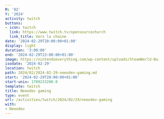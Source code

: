 ```yaml
---
M: '02'
Y: '2024'
activity: twitch
buttons:
- icon: twitch
  link: https://www.twitch.tv/opensourcechurch
  link_title: Vers la chaine
date: '2024-02-29T20:00:00+01:00'
display: light
duration: '3:00:00'
end: '2024-02-29T23:00:00+01:00'
image: https://nintendoeverything.com/wp-content/uploads/SteamWorld-Build.jpg
isodate: '2024-02-29'
location: twitch
path: 2024/02/2024-02-29-neeodev-gaming.md
start: '2024-02-29T20:00:00+01:00'
start-unix: 1709233200.0
template: twitch
title: Neeodev gaming
type: event
url: /activities/twitch/2024/02/29/neeodev-gaming
with:
- Neeodev
---
```

